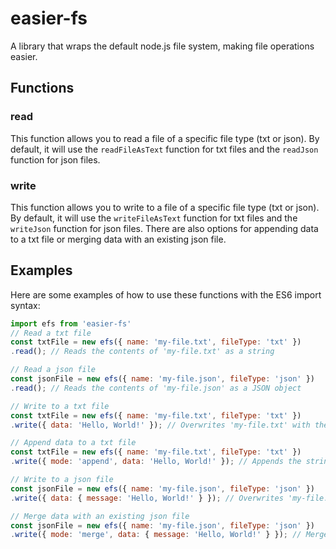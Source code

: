 
# easier-fs

A library that wraps the default node.js file system, making file operations easier.

## Functions

### read

This function allows you to read a file of a specific file type (txt or json). By default, it will use the `readFileAsText` function for txt files and the `readJson` function for json files.

### write

This function allows you to write to a file of a specific file type (txt or json). By default, it will use the `writeFileAsText` function for txt files and the `writeJson` function for json files. There are also options for appending data to a txt file or merging data with an existing json file.

## Examples

Here are some examples of how to use these functions with the ES6 import syntax:
```js
import efs from 'easier-fs'
// Read a txt file
const txtFile = new efs({ name: 'my-file.txt', fileType: 'txt' })
.read(); // Reads the contents of 'my-file.txt' as a string

// Read a json file
const jsonFile = new efs({ name: 'my-file.json', fileType: 'json' })
.read(); // Reads the contents of 'my-file.json' as a JSON object

// Write to a txt file
const txtFile = new efs({ name: 'my-file.txt', fileType: 'txt' })
.write({ data: 'Hello, World!' }); // Overwrites 'my-file.txt' with the string 'Hello, World!'

// Append data to a txt file
const txtFile = new efs({ name: 'my-file.txt', fileType: 'txt' })
.write({ mode: 'append', data: 'Hello, World!' }); // Appends the string 'Hello, World!' to the end of 'my-file.txt'

// Write to a json file
const jsonFile = new efs({ name: 'my-file.json', fileType: 'json' })
.write({ data: { message: 'Hello, World!' } }); // Overwrites 'my-file.json' with the JSON object { message: 'Hello, World!' }

// Merge data with an existing json file
const jsonFile = new efs({ name: 'my-file.json', fileType: 'json' })
.write({ mode: 'merge', data: { message: 'Hello, World!' } }); // Merges the existing data in 'my-file.json' with the JSON object { message: 'Hello, World!' }

```
